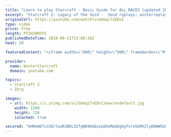 ```yaml
---
title: "Learn to play Starcraft - Basic Guide for ALL RACES (updated 2017) #2"
excerpt: "Starcraft 2: Legacy of the Void -  Send replays: winterreplays@gmail.com ( -- Watch live at https://www.twitch.tv/wintergaming"
originalUrl: https://youtube.com/watch?v=GUeqi7vEDvI
type: video
price: Free
length: PT2H28M37S
publishedDateTime: 2018-09-21T22:08:36Z
heat: 50

featuredContent: "<iframe width=\"800\" height=\"500\" frameborder=\"0\" src=\"https://www.youtube.com/embed/GUeqi7vEDvI\" allow=\"accelerometer; autoplay; encrypted-media; gyroscope; picture-in-picture\" allowfullscreen></iframe>"

provider:
  name: WinterStarcraft
  domain: youtube.com

topics:
  - StarCraft 2
  - Zerg

images:
  - url: https://i.ytimg.com/vi/GUeqi7vEDvI/maxresdefault.jpg
    width: 1280
    height: 720
    isCached: true

secured: "bHMxWEfcCU0/loaR3BDLO2fgN69KUQzxp80oMwGDgOyFvrn5GMV2lyB0WW5U0EQ8Q/v5LKzU/Z4p5tcRFmdBASvjZdQ00vuR3xdjAidp7k8QW9wP2LPAB6fggUgLX9kIVnla5/QpC8Or98P5hS+U6SrCe/MxN89h12kLMourLkv63hX5kUxEuTwGRlLMVJeeEn7GrkQ5HaFvKUSI6KnMCL4eF171JsSR8nOygftnWMMavVutd1S3H4KQjXIhf9i0zFnbDDkSAB27lK30o/+o9fbaxqVXwd7CdtKtV8KWHgopdAqUB36AdvBI+hcTozK6HNmDmoWAm+0mAILwpGGs/ZS1ywyQq+891BZNsBSUXjXygw44Jj9r6ntun8I9+bYFoQXBe0J0cRa6JmquXGZ8FHg0ckKH+PI3uDat1ljUgPI=;bslhTH5vLX0rtTPuWJPCTA=="
---
```


